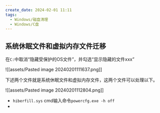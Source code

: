 ```yaml
---
create_date: 2024-02-01 11:11
tags:
  - Windows/磁盘清理
  - Windows/C盘
---
```


## 系统休眠文件和虚拟内存文件迁移

在`C:`中取消“隐藏受保护的OS文件”，并勾选“显示隐藏的文件xxx”

![[assets/Pasted image 20240201111637.png]]

下述两个文件就是系统休眠文件和虚拟内存文件，这两个文件可以处理以下。

![[assets/Pasted image 20240201112804.png]]

- `hiberfill.sys` cmd输入命令`powercfg.exe -h off`
- 
